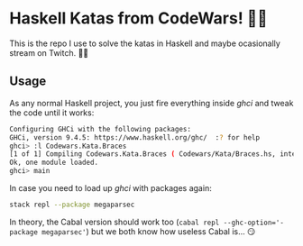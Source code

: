 # Haskell Katas from CodeWars! 🥷🏻

This is the repo I use to solve the katas in Haskell and maybe ocasionally stream on Twitch. 🤞🏻

## Usage

As any normal Haskell project, you just fire everything inside _ghci_ and tweak the code until it works:

```sh
Configuring GHCi with the following packages:
GHCi, version 9.4.5: https://www.haskell.org/ghc/  :? for help
ghci> :l Codewars.Kata.Braces
[1 of 1] Compiling Codewars.Kata.Braces ( Codewars/Kata/Braces.hs, interpreted )
Ok, one module loaded.
ghci> main
```

In case you need to load up _ghci_ with packages again:

```sh
stack repl --package megaparsec
```

In theory, the Cabal version should work too (`cabal repl --ghc-option='-package megaparsec'`) but we both know how useless Cabal is... 😏
